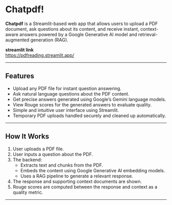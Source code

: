 # Chatpdf!

**Chatpdf** is a Streamlit-based web app that allows users to upload a PDF document, ask questions about its content, and receive instant, context-aware answers powered by a Google Generative AI model and retrieval-augmented generation (RAG).

**streamlit link**  
https://pdfreading.streamlit.app/

---

## Features

- Upload any PDF file for instant question answering.
- Ask natural language questions about the PDF content.
- Get precise answers generated using Google’s Gemini language models.
- View Rouge scores for the generated answers to evaluate quality.
- Simple and intuitive user interface using Streamlit.
- Temporary PDF uploads handled securely and cleaned up automatically.

---

## How It Works

1. User uploads a PDF file.
2. User inputs a question about the PDF.
3. The backend:
   - Extracts text and chunks from the PDF.
   - Embeds the content using Google Generative AI embedding models.
   - Uses a RAG pipeline to generate a relevant response.
4. The response and supporting context documents are shown.
5. Rouge scores are computed between the response and context as a quality metric.

---
